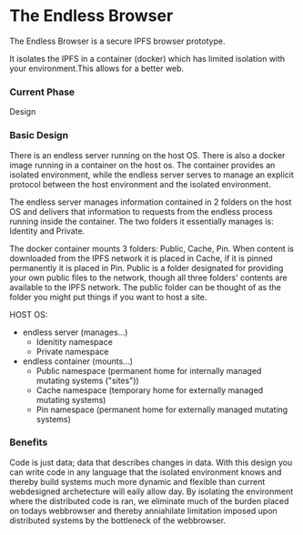 # The Endless Browser
The Endless Browser is a secure IPFS browser prototype.

It isolates the IPFS in a container (docker) which has limited isolation with your environment.This allows for a better web.

### Current Phase

Design

### Basic Design

There is an endless server running on the host OS. There is also a docker image running in a container on the host os. The container provides an isolated environment, while the endless server serves to manage an explicit protocol between the host environment and the isolated environment.

The endless server manages information contained in 2 folders on the host OS and delivers that information to requests from the endless process running inside the container. The two folders it essentially manages is: Identity and Private.

The docker container mounts 3 folders: Public, Cache, Pin. When content is downloaded from the IPFS network it is placed in Cache, if it is pinned permanently it is placed in Pin. Public is a folder designated for providing your own public files to the network, though all three folders' contents are available to the IPFS network. The public folder can be thought of as the folder you might put things if you want to host a site.

HOST OS:
 - endless server (manages...)
   - Idenitity namespace
   - Private namespace
 - endless container (mounts...)
   - Public namespace (permanent home for internally managed mutating systems ("sites"))
   - Cache namespace (temporary home for externally managed mutating systems)
   - Pin namespace (permanent home for externally managed mutating systems)

### Benefits

Code is just data; data that describes changes in data. With this design you can write code in any language that the isolated environment knows and thereby build systems much more dynamic and flexible than current webdesigned archetecture will eaily allow day. By isolating the environment where the distributed code is ran, we eliminate much of the burden placed on todays webbrowser and thereby anniahilate limitation imposed upon distributed systems by the bottleneck of the webbrowser.
